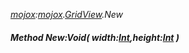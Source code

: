 _[mojox](../../modules/mojox/mojox-module.md):[mojox](../../modules/mojox/mojox-module.md).[GridView](../../modules/mojox/mojox-gridview.md).New_
##### Method New:Void( width:[Int](../../modules/wonkey/wonkey-types-int.md),height:[Int](../../modules/wonkey/wonkey-types-int.md) )
